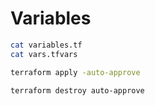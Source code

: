 # Variables

```bash
cat variables.tf
cat vars.tfvars
```

```bash
terraform apply -auto-approve 
```

```bash
terraform destroy auto-approve 
```
